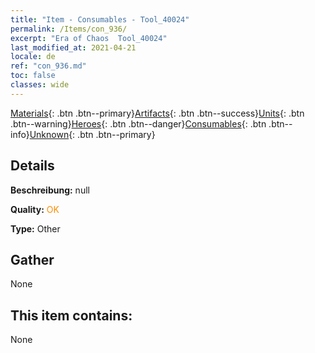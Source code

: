 ```yaml
---
title: "Item - Consumables - Tool_40024"
permalink: /Items/con_936/
excerpt: "Era of Chaos  Tool_40024"
last_modified_at: 2021-04-21
locale: de
ref: "con_936.md"
toc: false
classes: wide
---
```

 [Materials](/de/Items/){: .btn .btn--primary}[Artifacts](/de/Items/Artifacts/){: .btn .btn--success}[Units](/de/Items/Units/){: .btn .btn--warning}[Heroes](/de/Items/Heroes/){: .btn .btn--danger}[Consumables](/de/Items/Consumables/){: .btn .btn--info}[Unknown](/de/Items/Unknown/){: .btn .btn--primary}

## Details
 **Beschreibung:** null

 **Quality:** <span style="color: #FF8C00">OK</span>

 **Type:** Other

## Gather

  None

## This item contains:

  None

